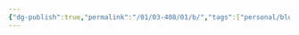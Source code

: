 ```yaml
---
{"dg-publish":true,"permalink":"/01/03-408/01/b/","tags":["personal/blog","algorithm/数据结构/平衡树"]}
---
```



